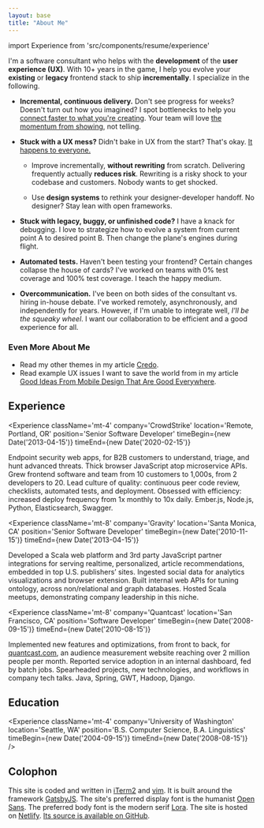 ```yaml
---
layout: base
title: "About Me"
---
```


import Experience from 'src/components/resume/experience'

I'm a software consultant who helps with the **development** of the **user
experience (UX)**. With 10+ years in the game, I help you evolve your
**existing** or **legacy** frontend stack to ship **incrementally**. I
specialize in the following.

* **Incremental, continuous delivery.** Don't see progress for weeks?
  Doesn't turn out how you imagined? I spot bottlenecks to help you [connect
  faster to what you're creating][Inventing On Principle]. Your team will love
  [the momentum from showing][Showing Code Every Day Or Two], not telling.

* **Stuck with a UX mess?** Didn't bake in UX from the start?
  That's okay. [It happens to everyone.][Corporate UX Maturity: Stages 1-4]

    * Improve incrementally, **without rewriting** from scratch. Delivering
      frequently actually **reduces risk**. Rewriting is a risky shock to your
      codebase and customers. Nobody wants to get shocked.

    * Use **design systems** to rethink your designer-developer handoff. No
      designer? Stay lean with open frameworks.

* **Stuck with legacy, buggy, or unfinished code?** I have a knack for
  debugging. I love to strategize how to evolve a system from current point A
  to desired point B. Then change the plane's engines during flight.

* **Automated tests.** Haven't been testing your frontend? Certain changes
  collapse the house of cards? I've worked on teams with 0% test coverage and
  100% test coverage. I teach the happy medium.

* **Overcommunication.** I've been on both sides of the consultant vs. hiring
  in-house debate. I've worked remotely, asynchronously, and independently for
  years. However, if I'm unable to integrate well, _I'll be the squeaky wheel_.
  I want our collaboration to be efficient and a good experience for all.

### Even More About Me

* Read my other themes in my article [Credo](/posts/credo/).
* Read example UX issues I want to save the world from in my article [Good
  Ideas From Mobile Design That Are Good Everywhere].

## Experience

<Experience
  className='mt-4'
  company='CrowdStrike'
  location='Remote, Portland, OR'
  position='Senior Software Developer'
  timeBegin={new Date('2013-04-15')}
  timeEnd={new Date('2020-02-15')}
>

Endpoint security web apps, for B2B customers to understand, triage, and hunt
advanced threats. Thick browser JavaScript atop microservice APIs. Grew
frontend software and team from 10 customers to 1,000s, from 2 developers to
20. Lead culture of quality: continuous peer code review, checklists, automated
tests, and deployment. Obsessed with efficiency: increased deploy frequency
from 1x monthly to 10x daily. Ember.js, Node.js, Python, Elasticsearch,
Swagger.

</Experience>

<Experience
  className='mt-8'
  company='Gravity'
  location='Santa Monica, CA'
  position='Senior Software Developer'
  timeBegin={new Date('2010-11-15')}
  timeEnd={new Date('2013-04-15')}
>

Developed a Scala web platform and 3rd party JavaScript partner integrations
for serving realtime, personalized, article recommendations, embedded in top
U.S. publishers’ sites. Ingested social data for analytics visualizations and
browser extension. Built internal web APIs for tuning ontology, across
non/relational and graph databases. Hosted Scala meetups, demonstrating company
leadership in this niche.

</Experience>

<Experience
  className='mt-8'
  company='Quantcast'
  location='San Francisco, CA'
  position='Software Developer'
  timeBegin={new Date('2008-09-15')}
  timeEnd={new Date('2010-08-15')}
>

Implemented new features and optimizations, from front to back, for
[quantcast.com](https://quantcast.com), an audience measurement website
reaching over 2 million people per month. Reported service adoption in an
internal dashboard, fed by batch jobs. Spearheaded projects, new technologies,
and workflows in company tech talks. Java, Spring, GWT, Hadoop, Django.

</Experience>

## Education

<Experience
  className='mt-4'
  company='University of Washington'
  location='Seattle, WA'
  position='B.S. Computer Science, B.A. Linguistics'
  timeBegin={new Date('2004-09-15')}
  timeEnd={new Date('2008-08-15')}
/>

## Colophon

This site is coded and written in [iTerm2] and [vim]. It is built around the
framework [GatsbyJS]. The site's preferred display font is the humanist [Open
Sans]. The preferred body font is the modern serif [Lora]. The site is hosted
on [Netlify]. [Its source is available on GitHub][GitHub source].

[Corporate UX Maturity: Stages 1-4]: https://www.nngroup.com/articles/ux-maturity-stages-1-4/
[GatsbyJS]: https://www.gatsbyjs.org/
[GitHub source]: https://github.com/john-kurkowski/john-kurkowski.github.io
[Good Ideas From Mobile Design That Are Good Everywhere]: /posts/good-ideas-from-mobile-design-that-are-good-everywhere/
[Inventing On Principle]: https://vimeo.com/36579366
[Lora]: https://github.com/cyrealtype/Lora-Cyrillic
[Markdown]: https://commonmark.org/
[Netlify]: https://netlify.com
[Open Sans]: https://en.wikipedia.org/wiki/Open_Sans
[Showing Code Every Day Or Two]: https://www.geepawhill.org/2018/07/15/showing-code-every-day-or-two/
[iTerm2]: https://www.iterm2.com/
[vim]: https://thoughtbot.com/blog/the-vim-learning-curve-is-a-myth
